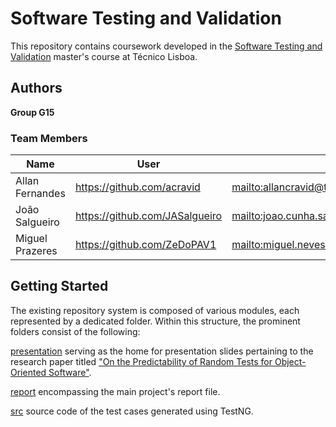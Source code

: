 # Software Testing and Validation

This repository contains coursework developed in the [Software Testing and Validation](https://fenix.tecnico.ulisboa.pt/disciplinas/TVS/2022-2023/2-semestre) master's course at Técnico Lisboa.

## Authors
 
**Group G15**
### Team Members

| Name              | User                                      | Email                                        |
|-------------------|-------------------------------------------|----------------------------------------------|
| Allan Fernandes   | <https://github.com/acravid>              | <mailto:allancravid@tecnico.ulisboa.pt>      |
| João Salgueiro | https://github.com/JASalgueiro          | <mailto:joao.cunha.salgueiro@tecnico.ulisboa.pt>   |
| Miguel Prazeres   | https://github.com/ZeDoPAV1          | <mailto:miguel.neves.reis.prazeres@tecnico.ulisboa.pt>   |

## Getting Started

The existing repository system is composed of various modules, each represented by a dedicated folder. Within this structure, the prominent folders consist of the following:

[presentation](../main/presentation) serving as the home for presentation slides pertaining to the research paper titled ["On the Predictability of Random Tests for Object-Oriented Software"](../main/presentation/docs/On_the_Predictability_of_Random_Tests_fo.pdf).


[report](../main/report) encompassing the main project's report file.


[src](../main/src) source code of the test cases generated using TestNG.

